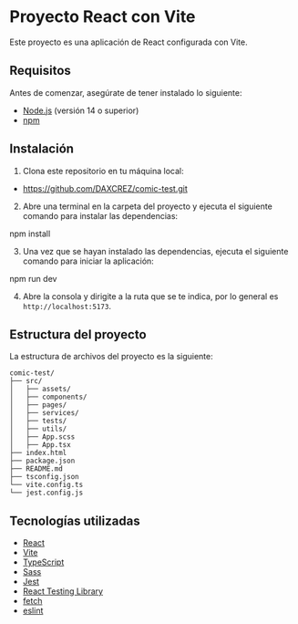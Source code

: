 # Proyecto React con Vite

Este proyecto es una aplicación de React configurada con Vite.

## Requisitos

Antes de comenzar, asegúrate de tener instalado lo siguiente:

- [Node.js](https://nodejs.org/) (versión 14 o superior)
- [npm](https://www.npmjs.com/)

## Instalación

1. Clona este repositorio en tu máquina local:

- https://github.com/DAXCREZ/comic-test.git

2. Abre una terminal en la carpeta del proyecto y ejecuta el siguiente comando para instalar las dependencias:

npm install

3. Una vez que se hayan instalado las dependencias, ejecuta el siguiente comando para iniciar la aplicación:

npm run dev

4. Abre la consola y dirigite a la ruta que se te indica, por lo general es `http://localhost:5173`.

## Estructura del proyecto

La estructura de archivos del proyecto es la siguiente:

```
comic-test/
├── src/
│   ├── assets/
│   ├── components/
│   ├── pages/
│   ├── services/
│   ├── tests/
│   ├── utils/
│   ├── App.scss
│   ├── App.tsx
├── index.html
├── package.json
├── README.md
├── tsconfig.json
└── vite.config.ts
└── jest.config.js

```

## Tecnologías utilizadas

- [React](https://reactjs.org/)
- [Vite](https://vitejs.dev/)
- [TypeScript](https://www.typescriptlang.org/)
- [Sass](https://sass-lang.com/)
- [Jest](https://jestjs.io/)
- [React Testing Library](https://testing-library.com/docs/react-testing-library/intro/)
- [fetch](https://developer.mozilla.org/es/docs/Web/API/Fetch_API)
- [eslint](https://eslint.org/)